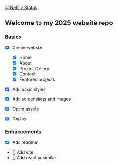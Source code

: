 [![Netlify Status](https://api.netlify.com/api/v1/badges/93679c9c-d962-4092-a4a8-12dcfd153b12/deploy-status)](https://app.netlify.com/projects/goofy-goodall-e1481e/deploys)

## Welcome to my 2025 website repo

### Basics

- [x] Create website

  - [x] Home
  - [x] About
  - [x] Project Gallery
  - [x] Contact
  - [x] Featured projects

- [x] Add basic styles
- [x] Add screenshots and images
- [x] Optim assets
- [x] Deploy

### Enhancements

- [x] Add readme
- [] Add vite
- [] Add react or similar
